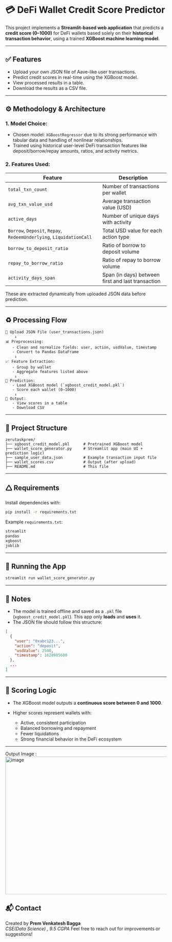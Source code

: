 # 💳 DeFi Wallet Credit Score Predictor

This project implements a **Streamlit-based web application** that predicts a **credit score (0–1000)** for DeFi wallets based solely on their **historical transaction behavior**, using a trained **XGBoost machine learning model**.

---

## ✅ Features

* Upload your own JSON file of Aave-like user transactions.
* Predict credit scores in real-time using the XGBoost model.
* View processed results in a table.
* Download the results as a CSV file.

---

## ⚙️ Methodology & Architecture

### 1. **Model Choice:**

* Chosen model: `XGBoostRegressor` due to its strong performance with tabular data and handling of nonlinear relationships.
* Trained using historical user-level DeFi transaction features like deposit/borrow/repay amounts, ratios, and activity metrics.

### 2. **Features Used:**

| Feature                                                             | Description                                       |
| ------------------------------------------------------------------- | ------------------------------------------------- |
| `total_txn_count`                                                   | Number of transactions per wallet                 |
| `avg_txn_value_usd`                                                 | Average transaction value (USD)                   |
| `active_days`                                                       | Number of unique days with activity               |
| `Borrow`, `Deposit`, `Repay`, `RedeemUnderlying`, `LiquidationCall` | Total USD value for each action type              |
| `borrow_to_deposit_ratio`                                           | Ratio of borrow to deposit volume                 |
| `repay_to_borrow_ratio`                                             | Ratio of repay to borrow volume                   |
| `activity_days_span`                                                | Span (in days) between first and last transaction |

These are extracted dynamically from uploaded JSON data before prediction.

---

## ♻️ Processing Flow

```
📂 Upload JSON File (user_transactions.json)
    ↓
📊 Preprocessing:
   - Clean and normalize fields: user, action, usdValue, timestamp
   - Convert to Pandas DataFrame
    ↓
📈 Feature Extraction:
   - Group by wallet
   - Aggregate features listed above
    ↓
🤖 Prediction:
   - Load XGBoost model (`xgboost_credit_model.pkl`)
   - Score each wallet (0–1000)
    ↓
📄 Output:
   - View scores in a table
   - Download CSV
```

---

## 📁 Project Structure

```
zerutaskprem/
├── xgboost_credit_model.pkl      # Pretrained XGBoost model
├── wallet_score_generator.py     # Streamlit app (main UI + prediction logic)
├── sample_user_data.json         # Example transaction input file
├── wallet_scores.csv             # Output (after upload)
├── README.md                     # This file
```

---

## 🛆 Requirements

Install dependencies with:

```bash
pip install -r requirements.txt
```

Example `requirements.txt`:

```txt
streamlit
pandas
xgboost
joblib
```

---

## 🚀 Running the App

```bash
streamlit run wallet_score_generator.py
```

---

## 📌 Notes

* The model is trained offline and saved as a `.pkl` file (`xgboost_credit_model.pkl`). This app only **loads** and **uses** it.
* The JSON file should follow this structure:

```json
[
  {
    "user": "0xabc123...",
    "action": "deposit",
    "usdValue": 2500,
    "timestamp": 1628985600
  },
  ...
]
```

---

## 🧠 Scoring Logic

* The XGBoost model outputs a **continuous score between 0 and 1000**.
* Higher scores represent wallets with:

  * Active, consistent participation
  * Balanced borrowing and repayment
  * Fewer liquidations
  * Strong financial behavior in the DeFi ecosystem

---
Output Image :  <img width="640" height="430" alt="image" src="https://github.com/user-attachments/assets/bb762d4a-4863-4e71-b460-623bd494280b" />


## 📬 Contact

Created by **Prem Venkatesh Bagga**  
*CSE(Data Science) , 9.5 CGPA* 
Feel free to reach out for improvements or suggestions!
